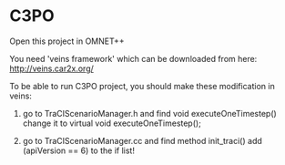 C3PO
====

Open this project in OMNET++

You need 'veins framework' which can be downloaded from here:
http://veins.car2x.org/

To be able to run C3PO project, you should make these modification in veins:

1) go to TraCIScenarioManager.h and find void executeOneTimestep()
change it to virtual void executeOneTimestep();

2) go to TraCIScenarioManager.cc and find method init_traci()
add (apiVersion == 6) to the if list!
